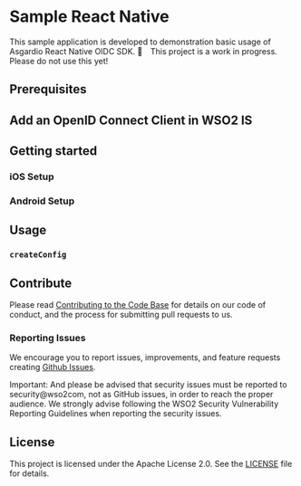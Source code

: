 # Sample React Native 


This sample application is developed to demonstration basic usage of Asgardio React Native OIDC SDK.
:construction:&ensp;&ensp;This project is a work in progress. Please do not use this yet!

## Prerequisites


## Add an OpenID Connect Client in WSO2 IS


## Getting started

### iOS Setup



### Android Setup


## Usage


### `createConfig`

## Contribute

Please read [Contributing to the Code Base](http://wso2.github.io/) for details on our code of conduct, and the process for submitting pull requests to us.

### Reporting Issues

We encourage you to report issues, improvements, and feature requests creating [Github Issues](https://github.com/asgardio/asgardio-react-native-oidc-sdk/issues).

Important: And please be advised that security issues must be reported to security@wso2com, not as GitHub issues, in order to reach the proper audience. We strongly advise following the WSO2 Security Vulnerability Reporting Guidelines when reporting the security issues.

## License

This project is licensed under the Apache License 2.0. See the [LICENSE](LICENSE) file for details.
